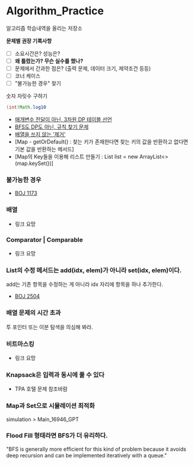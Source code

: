 # Algorithm_Practice

알고리즘 학습내역을 올리는 저장소


  

**문제별 권장 기록사항**

- [ ] 소요시간은? 성능은?
- [ ] **왜 틀렸는가? 무슨 실수를 했나?**
- [ ] 문제에서 간과한 점은? (출력 문제, 데이터 크기, 제약조건 등등)
- [ ] 코너 케이스
- [ ] "불가능한 경우" 찾기
  
숫자 자릿수 구하기
```java
(int)Math.log10
```

- [매개변수 전달이 아닌, 3차원 DP 테이블 선언](https://github.com/TPA-ThreeProblemsAday/TPA_KBK/blob/main/BOJ/dp/BOJ14722.java)
- [BFS도 DP도 아닌, 규칙 찾기 문제](https://st-lab.tistory.com/79)
- [배열을 쓰지 않는 '제거'](https://western-sky.tistory.com/135)
- [Map - getOrDefault() : 찾는 키가 존재한다면 찾는 키의 값을 반환하고 없다면 기본 값을 반환하는 메서드]
- [Map의 Key들을 이용해 리스트 만들기 : List<Integer> list = new ArrayList<>(map.keySet())]

  
### 불가능한 경우
- [BOJ 1173](https://github.com/AtomicLiquors/Algorithm_Practice/blob/main/simulation/Main_1173.java)

### 배열
- 링크 요망

### Comparator | Comparable
- 링크 요망

### List의 수정 메서드는 add(idx, elem)가 아니라 set(idx, elem)이다.
add는 기존 항목을 수정하는 게 아니라 idx 자리에 항목을 하나 추가한다.
- [BOJ 2504](https://github.com/AtomicLiquors/Algorithm_Practice/blob/main/stack/Main_2504.java)

### 배열 문제의 시간 초과
투 포인터 또는 이분 탐색을 의심해 봐라.

### 비트마스킹
- 링크 요망

### Knapsack은 입력과 동시에 풀 수 있다
- TPA 호텔 문제 참조바람

### Map과 Set으로 시뮬레이션 최적화
simulation > Main_16946_GPT

### Flood Fill 형태라면 BFS가 더 유리하다.
"BFS is generally more efficient for this kind of problem because it avoids deep recursion and can be implemented iteratively with a queue."
